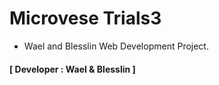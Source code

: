 # Microvese Trials3 
- Wael and Blesslin Web Development Project.
#### [ Developer : Wael & Blesslin ]
